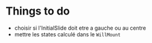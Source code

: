 # Things to do

- choisir si l'InitialSlide doit etre a gauche ou au centre
- mettre les states calculé dans le `WillMount`
